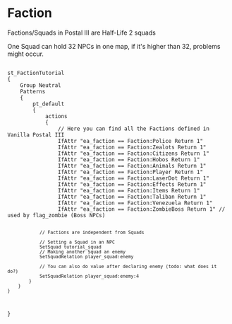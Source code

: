 # Faction
<p>Factions/Squads in Postal III are Half-Life 2 squads
<p>One Squad can hold 32 NPCs in one map, if it's higher than 32, problems might occur.
<pre><code class="language-js">
st_FactionTutorial
{
	Group Neutral
	Patterns
	{
		pt_default
		{
			actions
			{
				// Here you can find all the Factions defined in Vanilla Postal III
				IfAttr "ea_faction == Faction:Police Return 1"
				IfAttr "ea_faction == Faction:Zealots Return 1"
				IfAttr "ea_faction == Faction:Citizens Return 1"
				IfAttr "ea_faction == Faction:Hobos Return 1"
				IfAttr "ea_faction == Faction:Animals Return 1"
				IfAttr "ea_faction == Faction:Player Return 1"
				IfAttr "ea_faction == Faction:LaserDot Return 1"
				IfAttr "ea_faction == Faction:Effects Return 1"
				IfAttr "ea_faction == Faction:Items Return 1"
				IfAttr "ea_faction == Faction:Taliban Return 1"
				IfAttr "ea_faction == Faction:Venezuela Return 1"
				IfAttr "ea_faction == Faction:ZombieBoss Return 1" // used by flag_zombie (Boss NPCs)
				
				// Factions are independent from Squads
				
				// Setting a Squad in an NPC
				SetSquad tutorial_squad
				// Making another Squad an enemy
				SetSquadRelation player_squad:enemy
				
				// You can also do value after declaring enemy (todo: what does it do?)
				SetSquadRelation player_squad:enemy:4
			}
		}
	}
}
</code></pre>